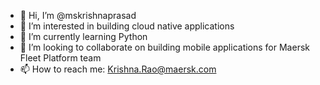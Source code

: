- 👋 Hi, I’m @mskrishnaprasad
- 👀 I’m interested in building cloud native applications
- 🌱 I’m currently learning Python
- 💞️ I’m looking to collaborate on building mobile applications for Maersk Fleet Platform team
- 📫 How to reach me: Krishna.Rao@maersk.com

<!---
mskrishnaprasad/mskrishnaprasad is a ✨ special ✨ repository because its `README.md` (this file) appears on your GitHub profile.
You can click the Preview link to take a look at your changes.
--->

